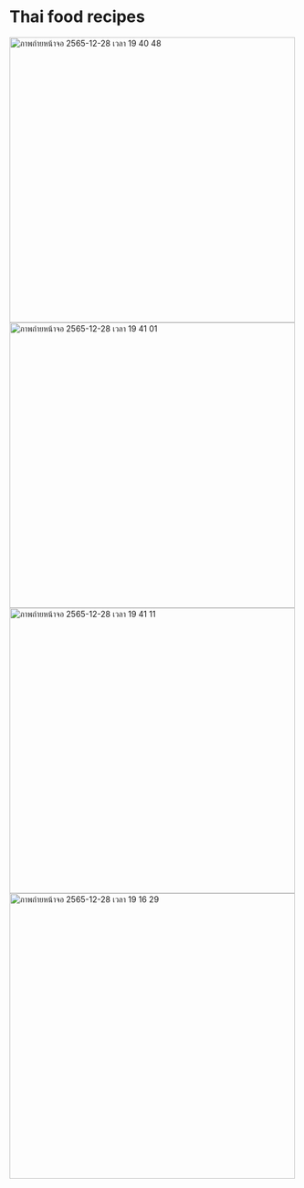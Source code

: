 # Thai food recipes

   <img width="500" alt="ภาพถ่ายหน้าจอ 2565-12-28 เวลา 19 40 48" src="https://user-images.githubusercontent.com/88104340/209813974-672448dd-8fff-41d0-bb20-6ac0b086f207.png"> 

   <img width="500" alt="ภาพถ่ายหน้าจอ 2565-12-28 เวลา 19 41 01" src="https://user-images.githubusercontent.com/88104340/209813994-f8bf4032-4d0d-4f0a-b2c7-82eb840228fa.png">

  <img width="500" alt="ภาพถ่ายหน้าจอ 2565-12-28 เวลา 19 41 11" src="https://user-images.githubusercontent.com/88104340/209814006-74b81d4b-bce9-4d9f-8aac-51a3d1be5b48.png">

   <img width="500" alt="ภาพถ่ายหน้าจอ 2565-12-28 เวลา 19 16 29" src="https://user-images.githubusercontent.com/88104340/209810977-c77f79cb-eda7-4f12-9cc3-02c4edb36c5d.png">


